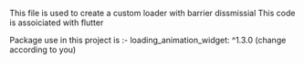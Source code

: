 This file is used to create a custom loader with barrier dissmissial
This code is assoiciated with flutter

Package use in this project is :- loading_animation_widget: ^1.3.0 (change according to you)

